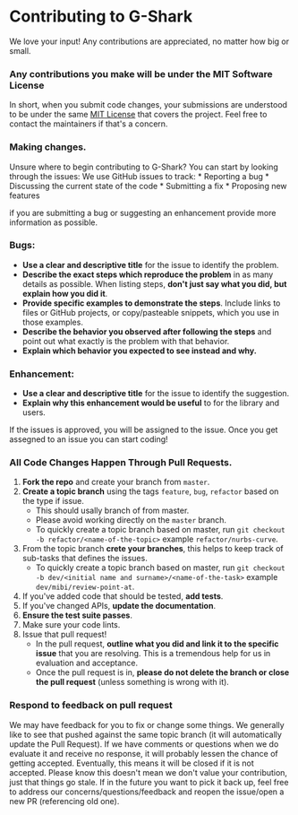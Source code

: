 # Contributing to G-Shark
We love your input! Any contributions are appreciated, no matter how big or small.

### Any contributions you make will be under the MIT Software License
In short, when you submit code changes, your submissions are understood to be under the same [MIT License](http://choosealicense.com/licenses/mit/) that covers the project. Feel free to contact the maintainers if that's a concern.

### Making changes.
Unsure where to begin contributing to G-Shark? You can start by looking through the issues:
We use GitHub issues to track:
	* Reporting a bug
 	* Discussing the current state of the code
	* Submitting a fix
	* Proposing new features

if you are submitting a bug or suggesting an enhancement provide more information as possible.
### Bugs: 
* **Use a clear and descriptive title** for the issue to identify the problem.
* **Describe the exact steps which reproduce the problem** in as many details as possible.
	When listing steps, **don't just say what you did, but explain how you did it**.
* **Provide specific examples to demonstrate the steps**. Include links to files or GitHub projects, or copy/pasteable snippets, which you use in those examples.
* **Describe the behavior you observed after following the steps** and point out what exactly is the problem with that behavior.
* **Explain which behavior you expected to see instead and why.**

### Enhancement:
* **Use a clear and descriptive title** for the issue to identify the suggestion.
* **Explain why this enhancement would be useful** to for the library and users.
	
If the issues is approved, you will be assigned to the issue.
Once you get assegned to an issue you can start coding!

### All Code Changes Happen Through Pull Requests.
1. **Fork the repo** and create your branch from `master`.
2. **Create a topic branch** using the tags `feature`, `bug`, `refactor` based on the type if issue.
	* This should usally branch of from master.
	* Please avoid working directly on the `master` branch.
	* To quickly create a topic branch based on master, run `git checkout -b refactor/<name-of-the-topic>` example `refactor/nurbs-curve`.
3. From the topic branch **crete your branches**, this helps to keep track of sub-tasks that defines the issues.
	* To quickly create a topic branch based on master, run `git checkout -b dev/<initial name and surname>/<name-of-the-task>` example `dev/mibi/review-point-at`.
4. If you've added code that should be tested, **add tests**.
5. If you've changed APIs, **update the documentation**.
6. **Ensure the test suite passes**.
7. Make sure your code lints.
8. Issue that pull request!
	* In the pull request, **outline what you did and link it to the specific issue** that you are resolving. This is a tremendous help for us in evaluation and acceptance.
	* Once the pull request is in, **please do not delete the branch or close the pull request** (unless something is wrong with it).

### Respond to feedback on pull request

We may have feedback for you to fix or change some things. We generally like to see that pushed against the same topic branch (it will automatically update the Pull Request).
If we have comments or questions when we do evaluate it and receive no response, it will probably lessen the chance of getting accepted. Eventually, this means it will be closed if it is not accepted. Please know this doesn't mean we don't value your contribution, just that things go stale. If in the future you want to pick it back up, feel free to address our concerns/questions/feedback and reopen the issue/open a new PR (referencing old one).